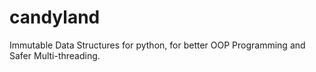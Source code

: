 # candyland
Immutable Data Structures for python, for better OOP Programming and Safer Multi-threading.
